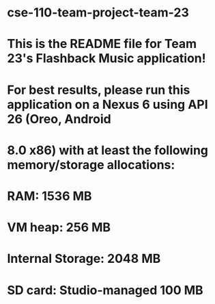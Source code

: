 # cse-110-team-project-team-23
# This is the README file for Team 23's Flashback Music application!

# For best results, please run this application on a Nexus 6 using API 26 (Oreo, Android
# 8.0 x86) with at least the following memory/storage allocations:

# RAM: 1536 MB
# VM heap: 256 MB
# Internal Storage: 2048 MB
# SD card: Studio-managed 100 MB
